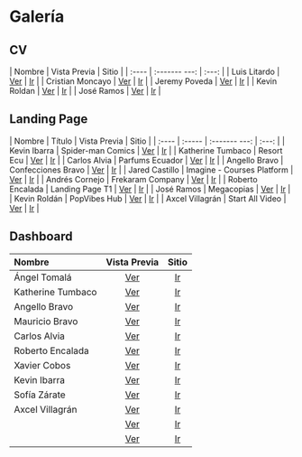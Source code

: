 # Galería

## CV

| Nombre | Vista  Previa | Sitio |
| :----  | :------- ---: | :---: |
| Luis Litardo		 |       [Ver](imagenes_cv/ii/litardo_calderon.png)         |   [Ir](https://lalitard.github.io/Curriculum/)    |
| Cristian Moncayo   |      [Ver](imagenes_cv/ii/moncayo_intriago.png)    | [Ir](https://crisintriago.github.io/curriculum/) |
| Jeremy Poveda		 |     [Ver](imagenes_cv/ii/poveda_gorotiza.png)          |   [Ir](https://jeremy-poveda.github.io/curriculum/)    |
| Kevin Roldan		 |   [Ver](imagenes_cv/ii/roldan_pilozo.png)            |    [Ir](https://k3vr0ld4n.github.io/curriculum/)   |
| José Ramos		 |   [Ver](imagenes_cv/ii/ramos_rios.png)            |   [Ir](https://josdramo.github.io/curriculum/)    |


## Landing Page

| Nombre | Título | Vista  Previa | Sitio |
| :----  | :----- | :------- ---: | :---: |
| Kevin Ibarra       | Spider-man Comics       | [Ver](imagenes_landingpage/ii/kevin523523.png)              |   [Ir](https://kevin523523.github.io/landing/)    |
| Katherine Tumbaco       | Resort Ecu        | [Ver](imagenes_landingpage/ii/katumbac.png)              |   [Ir](https://katumbac.github.io/landing/)    |
| Carlos Alvia       | Parfums Ecuador       | [Ver](imagenes_landingpage/ii/carlosalvia.png)              |   [Ir](https://carlosalvia.github.io/landing/)    |
| Angello Bravo       | Confecciones Bravo       | [Ver](imagenes_landingpage/ii/sangello31.png)              |   [Ir](https://sangello31.github.io/landing/)    |
| Jared Castillo       |  Imagine - Courses Platform      | [Ver](imagenes_landingpage/ii/wayared.png)              |   [Ir](https://wayared.github.io/landing/)    |
| Andrés Cornejo       |  Frekaram Company      | [Ver](imagenes_landingpage/ii/andresacf.png)              |   [Ir](https://andresacf.github.io/landing/)    |
| Roberto Encalada       | Landing Page T1       | [Ver](imagenes_landingpage/ii/robertoencalada.png)              |   [Ir](https://robertoencalada.github.io/Landing/)    |
| José Ramos       | Megacopias       | [Ver](imagenes_landingpage/ii/josdramo.png)              |   [Ir](https://josdramo.github.io/landing/)    |
| Kevin Roldán       | PopVibes Hub       | [Ver](imagenes_landingpage/ii/k3vr0ld4n.png)              |   [Ir](https://k3vr0ld4n.github.io/landing/)    |
| Axcel Villagrán       |  Start All Video      | [Ver](imagenes_landingpage/ii/axcelvillagran.png)              |   [Ir](https://axcelvillagran.github.io/landing/)    |


## Dashboard

| Nombre | Vista  Previa | Sitio |
| :----  | :----------: | :---: |
| Ángel Tomalá          | [Ver](imagenes_dashboard/ii/angelt.png)              | [Ir](https://angelt-lancervs.github.io/dashboard/)       |
| Katherine Tumbaco          | [Ver](imagenes_dashboard/ii/katumbac.png)              | [Ir](https://katumbac.github.io/Dashboard/)       |
| Angello Bravo          | [Ver](imagenes_dashboard/ii/sangello31.png)              | [Ir](https://sangello31.github.io/Dashboard/)       |
| Mauricio Bravo          | [Ver](imagenes_dashboard/ii/mbravop.png)              | [Ir](https://mbravop.github.io/dashboard/)       |
| Carlos Alvia           | [Ver](imagenes_dashboard/ii/carlosalvia.png)              | [Ir](https://carlosalvia.github.io/dashboard/)       |
| Roberto Encalada          | [Ver](imagenes_dashboard/ii/robertoencalada.png)              | [Ir](https://robertoencalada.github.io/Dashboard/)       |
| Xavier Cobos          | [Ver](imagenes_dashboard/ii/xxcobos.png)              | [Ir](https://xxcobos.github.io/Dashboard1/index.html)       |
| Kevin Ibarra          | [Ver](imagenes_dashboard/ii/kevin523523.png)              | [Ir](https://kevin523523.github.io/dashboard/)       |
| Sofía Zárate          | [Ver](imagenes_dashboard/ii/zaratesofia.png)              | [Ir](https://zaratesofia.github.io/dashboard/)       |
| Axcel Villagrán          | [Ver](imagenes_dashboard/ii/axcelvillagran.png)              | [Ir](https://axcelvillagran.github.io/Dashboard/)       |
|           | [Ver](imagenes_dashboard/ii/.png)              | [Ir]()       |
|           | [Ver](imagenes_dashboard/ii/.png)              | [Ir]()       |